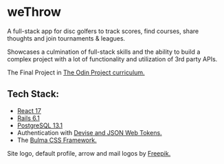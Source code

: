 # weThrow

A full-stack app for disc golfers to track scores, find courses, share thoughts and join tournaments & leagues.

Showcases a culmination of full-stack skills and the ability to build a complex project with a lot of functionality and utilization of 3rd party APIs.

The Final Project in [The Odin Project curriculum.](https://www.theodinproject.com/courses/javascript/lessons/final-project-116ff273-1e55-4055-bd7f-146c17d0ec9c)

## Tech Stack:

- [React 17](https://reactjs.org/blog/2020/10/20/react-v17.html)
- [Rails 6.1](https://github.com/rails/rails/releases/tag/v6.1.1)
- [PostgreSQL 13.1](https://www.postgresql.org/docs/13/index.html)
- Authentication with [Devise and JSON Web Tokens.](https://github.com/waiting-for-dev/devise-jwt)
- The [Bulma CSS Framework.](https://bulma.io/documentation/)

Site logo, default profile, arrow and mail logos by [Freepik.](https://www.flaticon.com/authors/freepik)
